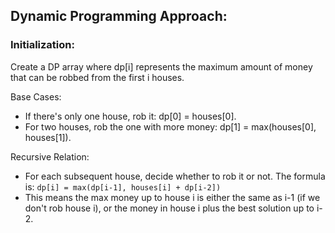 ## Dynamic Programming Approach:
### Initialization:
Create a DP array where dp[i] represents the maximum amount of money that can be robbed from the first i houses.

Base Cases:
- If there's only one house, rob it: dp[0] = houses[0].
- For two houses, rob the one with more money: dp[1] = max(houses[0], houses[1]).

Recursive Relation:
- For each subsequent house, decide whether to rob it or not. The formula is:
```dp[i] = max(dp[i-1], houses[i] + dp[i-2])```
- This means the max money up to house i is either the same as i-1 (if we don't rob house i), or the money in house i plus the best solution up to i-2.